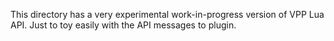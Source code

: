 This directory has a very experimental work-in-progress version of VPP Lua API. Just to toy easily with the API messages to plugin.

